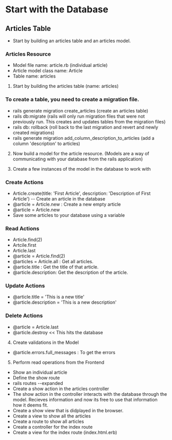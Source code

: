 # Start with the Database

## Articles Table
- Start by building an articles table and an articles model.

### Articles Resource
- Model file name: article.rb (individual article)
- Article model class name: Article
- Table name: articles

1. Start by building the articles table (name: articles)

### To create a table, you need to create a migration file.
- rails generate migration create_articles (create an articles table)
- rails db:migrate (rails will only run migration files that were not previously run. This creates and updates tables from the migration files)
- rails db: rollback (roll back to the last migration and revert and newly created migrations)
- rails generate migration add_column_description_to_articles (add a column 'description' to articles)

2. Now build a model for the article resource. (Models are a way of communicating with your database from the rails application)

3. Create a few instances of the model in the database to work with

### Create Actions
- Article.create(title: 'First Article', description: 'Description of First Article') -- Create an article in the database
- @article = Article.new : Create a new empty article
- @article = Article.new
- Save some articles to your database using a variable

### Read Actions
- Article.find(2)
- Artcile.first
- Article.last
- @article = Article.find(2)
- @articles = Article.all : Get all articles.
- @article.title : Get the title of that article.
- @article.description: Get the description of the article.

### Update Actions
- @article.title = 'This is a new title'
- @article.description = 'This is a new description'

### Delete Actions
- @article = Article.last
- @article.destroy << This hits the database

4. Create validations in the Model
- @article.errors.full_messages : To get the errors

5. Perform read operations from the Frontend
- Show an individual article
- Define the show route
- rails routes --expanded
- Create a show action in the articles controller
- The show action in the controller interacts with the database through the model. Recieves information and now its free to use that information how it deems fit.
- Create a show view that is didplayed in the browser.
- Create a view to show all the articles
- Create a route to show all articles
- Create a controller for the index route
- Create a view for the index route (index.html.erb)


